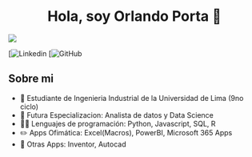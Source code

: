 <div align="center">
<h1 align="center">Hola, soy Orlando Porta</a> 👋</h1>
</div>
<img src="https://i.imgur.com/fylEaAZ.png">

[![Linkedin](https://img.shields.io/badge/OrlandoPorta-s?style=flat&logo=linkedin&logoColor=%23000000&logoSize=fffff&label=LinkedIn&labelColor=ffffff&color=%233da9c6&link=https%3A%2F%2Fwww.linkedin.com%2Fin%2Forlandoportahilario%2F)
[![GitHub](https://img.shields.io/badge/OrlandoPorta-s?style=flat&logo=github&logoColor=%23000000&logoSize=fffff&label=GitHub&labelColor=ffffff&color=%2378abe7&link=https%3A%2F%2Fgithub.com%2FNyxzaf)



## Sobre mi

- 👔 Estudiante de Ingenieria Industrial de la Universidad de Lima (9no ciclo)
- 📔 Futura Especializacion: Analista de datos y Data Science
- 🙋‍♂️ Lenguajes de programación: Python, Javascript, SQL, R
- ✏️ Apps Ofimática: Excel(Macros), PowerBI, Microsoft 365 Apps
- 📗 Otras Apps: Inventor, Autocad
<br>

